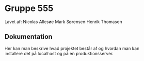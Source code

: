 # Gruppe 555

Lavet af:
Nicolas Allesøe
Mark Sørensen
Henrik Thomasen

## Dokumentation

Her kan man beskrive hvad projektet består af og hvordan man kan installere det på localhost og på en produktionsserver.


